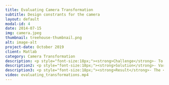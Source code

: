 ```yaml
---
title: Evaluating Camera Transformation
subtitle: Design constrants for the camera
layout: default
modal-id: 4
date: 2014-07-15
img: camera.jpeg
thumbnail: treehouse-thumbnail.png
alt: image-alt
project-date: October 2019 
client: Matlab
category: Camera Transformation
description: <p style="font-size:18px;"><strong>Challenge</strong>- To get the transformation of the camera with respect to end-effector of the robotic manipulator.<p>
description2: <p style="font-size:18px;"><strong>Solution</strong>- Various transformation techniques were investigated. <font color="ffaa71">Optimal technique</font> was selected based on the design constraints for the camera.</p>
description3: <p style="font-size:18px;"><strong>Result</strong>- The <font color="ffaa71">intrinsic and extrinsic parameters</font> for the camera were calculated. The iteration technique was used where a checkerboard was mounted on robotic arm’s end-effector and moved through to obtain different posses. The difference between the position of detected checkerboard and checkerboard projected into the camera image is minimized to find the transformation. <font color="ffaa71">Min ||𝑃𝑐𝑎𝑚(𝑑𝑒𝑡𝑒𝑐𝑡𝑒𝑑) − 𝑃𝑐𝑎𝑚(𝑝𝑟𝑜𝑗𝑒𝑐𝑡𝑒𝑑)|| ≤ 𝑆𝑒𝑡 𝑣𝑎𝑙𝑢𝑒</font>.</p>
video: evaluating_transformations.mp4
---
```

